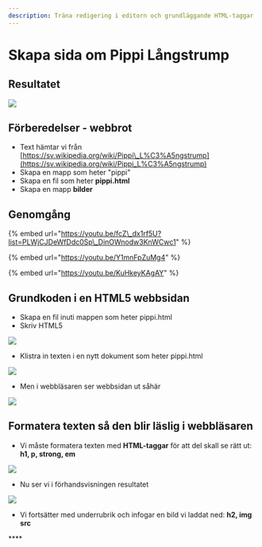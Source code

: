 ```yaml
---
description: Träna redigering i editorn och grundläggande HTML-taggar
---
```


# Skapa sida om Pippi Långstrump

## Resultatet

![](../.gitbook/assets/image%20%2835%29.png)

## Förberedelser - webbrot

* Text hämtar vi från [https://sv.wikipedia.org/wiki/Pippi\_L%C3%A5ngstrump](https://sv.wikipedia.org/wiki/Pippi_L%C3%A5ngstrump)
* Skapa en mapp som heter "pippi"
* Skapa en fil som heter **pippi.html**
* Skapa en mapp **bilder**

## Genomgång

{% embed url="https://youtu.be/fcZ\_dx1rf5U?list=PLWjCJDeWfDdc0Sp\_DinOWnodw3KnWCwc1" %}

{% embed url="https://youtu.be/Y1mnFpZuMg4" %}

{% embed url="https://youtu.be/KuHkeyKAgAY" %}



## Grundkoden i en HTML5 webbsidan

* Skapa en fil inuti mappen som heter pippi.html
* Skriv HTML5

![](../.gitbook/assets/image%20%2816%29.png)

* Klistra in texten i en nytt dokument som heter pippi.html

![](../.gitbook/assets/image%20%2818%29.png)

* Men i webbläsaren ser webbsidan ut såhär

![](../.gitbook/assets/image%20%2823%29.png)

## **Formatera texten så den blir läslig i webbläsaren**

*  Vi måste formatera texten med **HTML-taggar** för att del skall se rätt ut: **h1, p, strong, em**

![](../.gitbook/assets/image%20%284%29.png)

*  Nu ser vi i förhandsvisningen resultatet

![](../.gitbook/assets/image%20%2819%29.png)

* Vi fortsätter med underrubrik och infogar en bild vi laddat ned: **h2, img src**

\*\*\*\*

